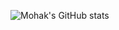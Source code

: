![Mohak's GitHub stats](https://github-readme-stats.vercel.app/api?username=Mohak327&show_icons=true&theme=radical)
